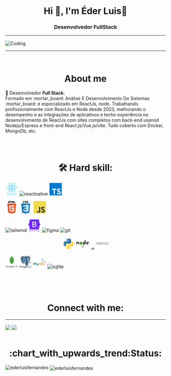 <br>
<br>

<h1 align="center" border="none">Hi 👋, I'm Éder Luis👋 </h1>
<h3 align="center">Desenvolvedor FullStack</h3>
<hr>
 <img align="center" alt="Coding" width="100%" height="400px" src="https://i.pinimg.com/originals/16/89/5b/16895b231b6da505e2e4acef02a3c1fe.gif">
<hr>
<br>
<h1 align="center">About me</h1>
<p>
🚀 Desenvolvedor <b> Full Stack. </b> <br/>
 Formado em :mortar_board: Análise E Desenvolvimento De Sistemas :mortar_board: e  especializado em ReactJs, node.
Trabalhando profissionalmente com ReactJs e Node desde 2023, melhorando o desempenho e as integrações de aplicativos e tenho experiência no desenvolvimento de ReactJs com sites completos com back-end usanod Nodejs/Express e front-end React.js/Vue.js/vite.
Tudo coberto com Docker, MongoDb, etc.
</p>
<br>
<br>

<h1 align="center" > 🛠 Hard skill:</h1>
<p align="left">
 <p>
 <img src="https://raw.githubusercontent.com/devicons/devicon/master/icons/react/react-original-wordmark.svg" alt="react" width="40" height="40"/>
 <img src="https://reactnative.dev/img/header_logo.svg" alt="reactnative" width="40" height="40"/>
 <img src="https://raw.githubusercontent.com/devicons/devicon/master/icons/typescript/typescript-original.svg" alt="typescript" width="40" height="40"/>
 </p>
 <p>
 <img src="https://raw.githubusercontent.com/devicons/devicon/master/icons/html5/html5-original-wordmark.svg" alt="html5" width="40" height="40"/>
<img src="https://raw.githubusercontent.com/devicons/devicon/master/icons/css3/css3-original-wordmark.svg" alt="css3" width="40" height="40"/>
<img src="https://raw.githubusercontent.com/devicons/devicon/master/icons/javascript/javascript-original.svg" alt="javascript" width="40" height="40"/>
 </p>
 <p>
   <img src="https://www.vectorlogo.zone/logos/tailwindcss/tailwindcss-icon.svg" alt="tailwind" width="40" height="40"/>
  <img src="https://raw.githubusercontent.com/devicons/devicon/master/icons/bootstrap/bootstrap-plain-wordmark.svg" alt="bootstrap" width="40" height="40"/> 
  <img src="https://www.vectorlogo.zone/logos/figma/figma-icon.svg" alt="figma" width="40" height="40"/>
  <img src="https://www.vectorlogo.zone/logos/git-scm/git-scm-icon.svg" alt="git" width="40" height="40"/>
 </p>





<p align="center">
 
 <img src="https://raw.githubusercontent.com/devicons/devicon/master/icons/python/python-original.svg" alt="python" width="40" height="40"/>
 <img src="https://raw.githubusercontent.com/devicons/devicon/master/icons/nodejs/nodejs-original-wordmark.svg" alt="nodejs" width="40" height="40"/> →
  <img src="https://raw.githubusercontent.com/devicons/devicon/master/icons/express/express-original-wordmark.svg" alt="express" width="40" height="40"/>
</p>

<p>
  <img src="https://raw.githubusercontent.com/devicons/devicon/master/icons/mongodb/mongodb-original-wordmark.svg" alt="mongodb" width="40" height="40"/>
  <img src="https://raw.githubusercontent.com/devicons/devicon/master/icons/postgresql/postgresql-original-wordmark.svg" alt="postgresql" width="40" height="40"/>
  <img src="https://raw.githubusercontent.com/devicons/devicon/master/icons/mysql/mysql-original-wordmark.svg" alt="mysql" width="40" height="40"/>
   <img src="https://www.vectorlogo.zone/logos/sqlite/sqlite-icon.svg" alt="sqlite" width="40" height="40"/>
</p>
 
  
 <br>
 <br>
 <br>
 <h1 align="Center">Connect with me:</h1>
<hr>
 <a align="center" href="https://www.linkedin.com/in/eder-luis-fernandes/" target="_blank">
  <img  align="center" text-align="center" src="https://img.shields.io/badge/LinkedIn-0077B5?style=for-the-badge&logo=linkedin&logoColor=white"></a> 
  <a href="mailto:eder.luis.1996@hotmail.com?subject=Contratação&body=">
   <img align="center" src="https://img.shields.io/badge/Gmail-D14836?style=for-the-badge&logo=gmail&logoColor=white"></a>     
    <br>
    <br>
 <h1 align="center">:chart_with_upwards_trend:Status: </h1>
 
<p><img align="left" src="https://github-readme-stats.vercel.app/api/top-langs?username=ederluisfernandes&show_icons=true&locale=en&layout=compact" alt="ederluisfernandes" /></p>

<p>&nbsp;<img align="center" src="https://github-readme-stats.vercel.app/api?username=ederluisfernandes&show_icons=true&locale=en" alt="ederluisfernandes" /></p>



